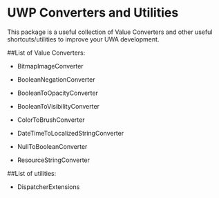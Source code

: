 # UWP Converters and Utilities

This package is a useful collection of Value Converters and other useful shortcuts/utilities to improve your UWA development.


##List of Value Converters:

- BitmapImageConverter

- BooleanNegationConverter

- BooleanToOpacityConverter

- BooleanToVisibilityConverter

- ColorToBrushConverter

- DateTimeToLocalizedStringConverter

- NullToBooleanConverter

- ResourceStringConverter


##List of utilities:

- DispatcherExtensions
